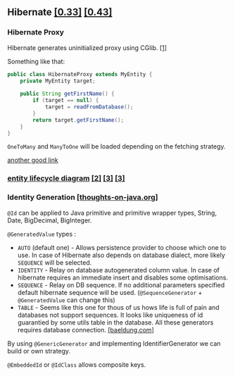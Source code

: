 ## Hibernate [[0.33]](https://docs.jboss.org/hibernate/core/3.3/reference/en/html/objectstate.html#objectstate-overview) [[0.43]](https://docs.jboss.org/hibernate/core/4.3/manual/en-US/html/)
### Hibernate Proxy
Hibernate generates uninitialized proxy using CGlib. [[1]](https://www.baeldung.com/hibernate-proxy-load-method) 

 Something like that: 
```java
public class HibernateProxy extends MyEntity {
    private MyEntity target;
 
    public String getFirstName() {
        if (target == null) {
            target = readFromDatabase();
        }
        return target.getFirstName();
    }
}
```
`OneToMany` and `ManyToOne` will be loaded depending on the fetching strategy.
 
 [another good link](https://vladmihalcea.com/how-does-a-jpa-proxy-work-and-how-to-unproxy-it-with-hibernate/)
 
### [entity lifecycle diagram](./entity-lifecycle.puml) [[2]](https://vladmihalcea.com/a-beginners-guide-to-jpa-hibernate-entity-state-transitions/) [[3]](https://dzone.com/articles/jpa-entity-lifecycle) [[3]](https://www.baeldung.com/hibernate-entity-lifecycle)

### Identity Generation [[thoughts-on-java.org]](https://thoughts-on-java.org/jpa-generate-primary-keys/)

`@Id` can be applied to Java primitive and primitive wrapper types, String, Date, BigDecimal, BigInteger.

`@GeneratedValue` types :

* `AUTO` (default one) - Allows persistence provider to choose which one to use. In case of Hibernate also depends on database dialect, more likely `SEQUENCE` will be selected.
* `IDENTITY` - Relay on database autogenerated column value. In case of hibernate requires an immediate insert and disables some optimisations.
* `SEQUENCE` - Relay on DB sequence. If no additional parameters specified default hibernate sequence will be used. (`@SequenceGenerator` + `@GeneratedValue` can change this)
* `TABLE` - Seems like this one for thous of us hows life is full of pain and databases not support sequences. It looks like uniqueness of id guarantied by some utils table in the database.
All these generators requires database connection.
[[baeldung.com]](https://www.baeldung.com/hibernate-identifiers)

By using `@GenericGenerator` and implementing IdentifierGenerator we can build or own strategy.

`@EmbeddedId` or `@IdClass` allows composite keys.      